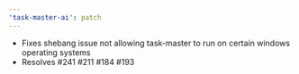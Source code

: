 ```yaml
---
'task-master-ai': patch
---
```


- Fixes shebang issue not allowing task-master to run on certain windows operating systems
- Resolves #241 #211 #184 #193
